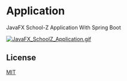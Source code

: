 # Application

JavaFX School-Z Application With Spring Boot

[![JavaFX_SchoolZ_Application.gif](https://s8.gifyu.com/images/JavaFX_SchoolZ_Application.gif)](https://gifyu.com/image/87MH)

## License
[MIT](https://choosealicense.com/licenses/mit/)

